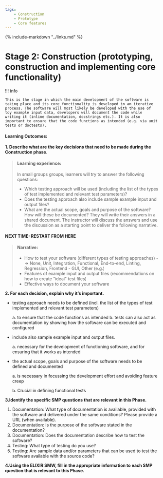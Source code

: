 ```yaml
---
tags:
    - Construction
    - Prototype
    - Core features
---
```


{% include-markdown "../links.md" %}

# Stage 2: Construction (prototyping, construction and implementing core functionality)

!!! info

    This is the stage in which the main development of the software is taking place and its core functionality is developed in an iterative process. The software will most likely be developed with the use of toy example input data, developers will document the code while writing it (inline documentation, docstrings etc.). It is also important to ensure that the code functions as intended (e.g. via unit tests or doctests).

#### Learning Outcomes:

**1. Describe what are the key decisions that need to be made during the Construction phase.**

>#### Learning experience:
> In small groups groups, learners will try to answer the following questions: 
> - Which testing approach will be used (including the list of the types of test implemented and relevant test parameters)?
> - Does the testing approach also include sample example input and output files?
> - What are the actual scope, goals and purpose of the software? How will these be documented?
> They will write their answers in a shared document. 
> The instructor will discuss the answers and use the discussion as a starting point to deliver the following narrative.  

#### NEXT TIME: RESTART FROM HERE
>#### Narrative: 
> - How to test your software (different types of testing approaches)
>   --> None, Unit, Integration, Functional, End-to-end, Linting, Regression, Frontend - GUI, Other (e.g.)
> - Features of example input and output files (recommendations on how to create "ideal" test files)
> - Effective ways to document your software

**2. For each decision, explain why it’s important.**
- testing approach needs to be defined (incl. the list of the types of test implemented and relevant test parameters)

    a. to ensure that the code functions as intended
    b. tests can also act as documentation by showing how the software can be executed and configured
    
- include also sample example input and output files.

    a. necessary for the development of functioning software, and for ensuring that it works as intended
    
- the actual scope, goals and purpose of the software needs to be defined and documented

    a. is necessary in focussing the development effort and avoiding feature creep
    
    b. Crucial in defining functional tests

**3.Identify the specific SMP questions that are relevant in this Phase.**

1) Documentation: What type of documentation is available, provided with the software and delivered under the same conditions? Please provide a URL (when available).
2) Documentation: Is the purpose of the software stated in the documentation?
3) Documentation: Does the documentation describe how to test the software?
4) Testing: What type of testing do you use?
5) Testing: Are sample data and/or parameters that can be used to test the software available with the source code?

**4.Using the ELIXIR SMW, fill in the appropriate information to each SMP question that is relevant to this Phase.**
